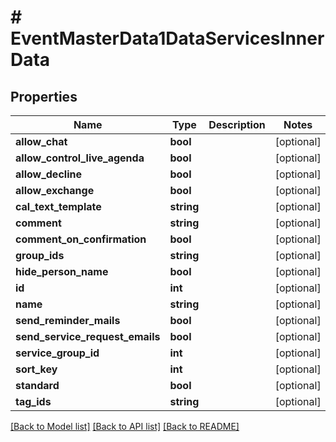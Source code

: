 # # EventMasterData1DataServicesInnerData

## Properties

Name | Type | Description | Notes
------------ | ------------- | ------------- | -------------
**allow_chat** | **bool** |  | [optional]
**allow_control_live_agenda** | **bool** |  | [optional]
**allow_decline** | **bool** |  | [optional]
**allow_exchange** | **bool** |  | [optional]
**cal_text_template** | **string** |  | [optional]
**comment** | **string** |  | [optional]
**comment_on_confirmation** | **bool** |  | [optional]
**group_ids** | **string** |  | [optional]
**hide_person_name** | **bool** |  | [optional]
**id** | **int** |  | [optional]
**name** | **string** |  | [optional]
**send_reminder_mails** | **bool** |  | [optional]
**send_service_request_emails** | **bool** |  | [optional]
**service_group_id** | **int** |  | [optional]
**sort_key** | **int** |  | [optional]
**standard** | **bool** |  | [optional]
**tag_ids** | **string** |  | [optional]

[[Back to Model list]](../../README.md#models) [[Back to API list]](../../README.md#endpoints) [[Back to README]](../../README.md)
